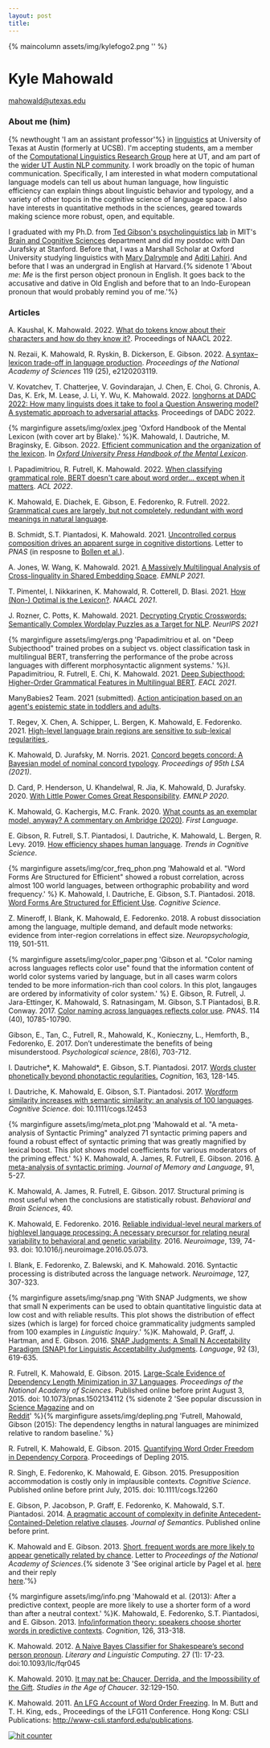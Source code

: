 ```yaml
---
layout: post
title:
---
```

{% maincolumn assets/img/kylefogo2.png '' %}

<h1 class="content-listing-header sans">Kyle Mahowald</h1>
<a href="mailto:mahowald@utexas.edu"> mahowald@utexas.edu</a>
<!--
 <a href="http://www.twitter.edu/kmahowald"><span class="icon-twitter"></span></a> [@kmahowald]("http://www.twitter.edu/kmahowald")
 -->

### About me (him)

{% newthought 'I am an assistant professor'%} in [linguistics](https://liberalarts.utexas.edu/linguistics/) at University of Texas at Austin (formerly at UCSB). I'm accepting students, am a member of the [Computational Linguistics Research Group](https://sites.utexas.edu/compling/) here at UT, and am part of the [wider UT Austin NLP community](www.nlp.utexas.edu). I work broadly on the topic of human communication. Specifically, I am interested in what modern computational language models can tell us about human language, how linguistic efficiency can explain things about linguistic behavior and typology, and a variety of other topcis in the cognitive science of language space. I also have interests in quantitative methods in the sciences, geared towards making science more robust, open, and equitable. 

I graduated with my Ph.D. from [Ted Gibson's psycholinguistics lab](http://tedlab.mit.edu/) in MIT's [Brain and Cognitive Sciences](http://bcs.mit.edu/) department and did my postdoc with Dan Jurafsky at Stanford. Before that, I was a Marshall Scholar at Oxford University studying linguistics with [Mary Dalrymple](http://users.ox.ac.uk/~cpgl0015/) and [Aditi Lahiri](http://www.ling-phil.ox.ac.uk/lahiri). And before that I was an undergrad in English at Harvard.{% sidenote 1 'About *me*: *Me* is the first person object pronoun in English. It goes back to the accusative and dative in Old English and before that to an Indo-European pronoun that would probably remind you of me.'%}

### Articles

 A. Kaushal, K. Mahowald. 2022. [What do tokens know about their characters and how do they know it?](https://arxiv.org/pdf/2206.02608). Proceedings of NAACL 2022.

 N. Rezaii, K. Mahowald, R. Ryskin, B. Dickerson, E. Gibson. 2022. 
[A syntax–lexicon trade-off in language production](http://tedlab.mit.edu/tedlab_website/researchpapers/Rezaiia,Mahowald,%20Ryskin,%20Dickersona%20&%20Gibson%202022.pdf). 
*Proceedings of the National Academy of Sciences* 119 (25), e2120203119.

V. Kovatchev, T. Chatterjee, V. Govindarajan, J. Chen, E. Choi, G. Chronis, A. Das, K. Erk, M. Lease, J. Li, Y. Wu, K. Mahowald. 2022. [longhorns at DADC 2022: How many linguists does it take to fool a Question Answering model? A systematic approach to adversarial attacks](https://arxiv.org/pdf/2206.14729.pdf).
Proceedings of DADC 2022.

{% marginfigure assets/img/oxlex.jpeg 'Oxford Handbook of the Mental Lexicon (with cover art by Blake).' %}K. Mahowald, I. Dautriche, M. Braginsky, E. Gibson. 2022. [Efficient communication and the organization of the lexicon](https://psyarxiv.com/4an6v). In [*Oxford University Press Handbook of the Mental Lexicon*](https://www.amazon.com/Oxford-Handbook-Mental-Lexicon-Handbooks/dp/0198845006). 

I. Papadimitriou, R. Futrell, K. Mahowald. 2022. [When classifying grammatical role, BERT doesn't care about word order... except when it matters](https://arxiv.org/pdf/2203.06204.pdf). *ACL 2022*.

K. Mahowald, E. Diachek, E. Gibson, E. Fedorenko, R. Futrell. 2022. [Grammatical cues are largely, but not completely, redundant with word meanings in natural language](https://arxiv.org/pdf/2201.12911.pdf). 

B. Schmidt, S.T. Piantadosi, K. Mahowald. 2021. [Uncontrolled corpus composition drives an apparent surge in cognitive distortions](assets/pdf/schmidt_piantadosi_mahowald.pdf). Letter to *PNAS* (in resposne to [Bollen et al.](https://www.pnas.org/content/118/30/e2102061118)).

A. Jones, W. Wang, K. Mahowald. 2021. [A Massively Multilingual Analysis of Cross-linguality in Shared Embedding Space](https://arxiv.org/pdf/2109.06324.pdf). *EMNLP 2021*.

T. Pimentel, I. Nikkarinen, K. Mahowald, R. Cotterell, D. Blasi. 2021. [How (Non-) Optimal is the Lexicon?](https://arxiv.org/pdf/2104.14279.pdf). *NAACL 2021*.

J. Rozner, C. Potts, K. Mahowald. 2021. [Decrypting Cryptic Crosswords: Semantically Complex Wordplay Puzzles as a Target for NLP](https://arxiv.org/pdf/2104.08620.pdf). *NeurIPS 2021*

{% marginfigure assets/img/ergs.png 'Papadimitriou et al. on "Deep Subjecthood" trained probes on a subject vs. object classification task in multilingual BERT, transferring the performance of the probe across languages with different morphosyntactic alignment systems.' %}I. Papadimitriou, R. Futrell, E. Chi, K. Mahowald. 2021. [Deep Subjecthood: Higher-Order Grammatical Features in Multilingual BERT](https://arxiv.org/pdf/2101.11043.pdf). *EACL 2021*.

ManyBabies2 Team. 2021 (submitted). [Action anticipation based on an agent's epistemic state in toddlers and adults](https://pure.mpg.de/rest/items/item_3288327/component/file_3288328/content). 

T. Regev, X. Chen, A. Schipper, L. Bergen, K. Mahowald, E. Fedorenko. 2021. [High-level language brain regions are sensitive to sub-lexical regularities
](https://www.biorxiv.org/content/10.1101/2021.06.11.447786v1?rss=1).

K. Mahowald, D. Jurafsky, M. Norris. 2021. [Concord begets concord: A Bayesian model of nominal concord typology](https://ling.auf.net/lingbuzz/005788/current.pdf?_s=x7EYj8YTdvx2ZPYo). *Proceedings of 95th LSA (2021)*.

D. Card, P. Henderson, U. Khandelwal, R. Jia,
K. Mahowald, D. Jurafsky. 2020. [With Little Power Comes Great Responsibility](https://www.aclweb.org/anthology/2020.emnlp-main.745.pdf). *EMNLP 2020*. 

K. Mahowald, G. Kachergis, M.C. Frank. 2020. [What counts as an
  exemplar model, anyway? A commentary on Ambridge (2020)](https://psyarxiv.com/ut86f/). *First Language*.

E. Gibson, R. Futrell, S.T. Piantadosi, I. Dautriche, K. Mahowald, L. Bergen, R. Levy. 2019. [How efficiency shapes human language](http://colala.berkeley.edu/papers/gibson2019how.pdf). *Trends in Cognitive Science*.

{% marginfigure assets/img/cor_freq_phon.png 'Mahowald et al. "Word Forms Are Structured for Efficient" showed a robust correlation, across almost 100 world languages, between orthographic probability and word frequency.' %} K. Mahowald, I. Dautriche, E. Gibson, S.T. Piantadosi. 2018. [Word Forms Are Structured for Efficient Use](http://tedlab.mit.edu/tedlab_website/researchpapers/mahowald%20et%20al%202018.pdf). *Cognitive Science*.

Z. Mineroff, I. Blank, K. Mahowald, E. Fedorenko. 2018. A robust dissociation among the language, multiple demand, and default mode networks: evidence from inter-region correlations in effect size. *Neuropsychologia*, 119, 501-511.

{% marginfigure assets/img/color_paper.png 'Gibson et al. "Color naming across languages reflects color use" found that the information content of world color systems varied by language, but in all cases warm colors tended to be more information-rich than cool colors. In this plot, langauges are ordered by informativity of color system.' %} E. Gibson, R. Futrell, J. Jara-Ettinger, K. Mahowald, S. Ratnasingam, M. Gibson, S.T Piantadosi, B.R. Conway. 2017. [Color naming across languages reflects color use](http://tedlab.mit.edu/tedlab_website/researchpapers/gibson2017color.pdf). *PNAS*. 114 (40), 10785-10790.

Gibson, E., Tan, C., Futrell, R., Mahowald, K., Konieczny, L., Hemforth, B., Fedorenko, E. 2017. Don’t underestimate the benefits of being misunderstood. *Psychological science*, 28(6), 703-712.

I. Dautriche\*, K. Mahowald\*, E. Gibson, S.T. Piantadosi. 2017. [Words cluster phonetically beyond phonotactic regularities.](http://tedlab.mit.edu/tedlab_website/researchpapers/dautriche2017words.pdf) *Cognition*, 163, 128-145.

I. Dautriche, K. Mahowald, E. Gibson, S.T. Piantadosi. 2017. [Wordform
similarity increases with semantic similarity: an analysis of 100
languages](http://tedlab.mit.edu/tedlab_website/researchpapers/dautriche2016wordform.pdf). *Cognitive Science*. doi: 10.1111/cogs.12453

{% marginfigure assets/img/meta_plot.png 'Mahowald et al. "A meta-analysis of Syntactic Priming" analyzed 71 syntactic priming papers and found a robust effect of syntactic priming that was greatly magnified by lexical boost. This plot shows model coefficients for various moderators of the priming effect.' %} K. Mahowald, A. James, R. Futrell, E. Gibson. 2016. [A meta-analysis of syntactic priming](assets/pdf/meta.pdf). *Journal of Memory and Language*, 91, 5-27.

K. Mahowald, A. James, R. Futrell, E. Gibson. 2017. Structural priming is most useful when the conclusions are statistically robust. *Behavioral and Brain Sciences*, 40.

K. Mahowald, E. Fedorenko. 2016. [Reliable individual-level neural markers of highlevel language processing: A necessary precursor for relating neural variability to behavioral and genetic variability](assets/pdf/neuroimage.pdf). 2016. *Neuroimage*, 139, 74-93. doi: 10.1016/j.neuroimage.2016.05.073.

I. Blank, E. Fedorenko, Z. Balewski, and K. Mahowald. 2016. Syntactic processing is distributed across the language network. *Neuroimage*, 127, 307-323.

{% marginfigure assets/img/snap.png 'With SNAP Judgments, we show that small N experiments can be used to obtain quantitative linguistic data at low cost and with reliable results. This plot shows the distribution of effect sizes (which is large) for forced choice grammaticality judgments sampled from 100 examples in *Linguistic Inquiry*.' %}K. Mahowald, P. Graff, J. Hartman, and E. Gibson. 2016. [SNAP Judgments: A Small N Acceptability Paradigm (SNAP) for Linguistic Acceptability Judgments](assets/pdf/SNAP.pdf). *Language*, 92 (3), 619-635.

R. Futrell, K. Mahowald, E. Gibson. 2015. [Large-Scale Evidence of Dependency Length Minimization in 37 Languages](assets/pdf/dep.pdf). *Proceedings of the National Academy of Sciences*. Published online before print August 3, 2015. doi: 10.1073/pnas.1502134112 {% sidenote 2 'See popular discussion in [Science Magazine](http://news.sciencemag.org/social-sciences/2015/08/all-languages-have-evolved-have-common) and on <br> [Reddit](https://www.reddit.com/r/science/comments/3g0vpk/mit_claims_to_have_found_a_language_universal/)' %}{% marginfigure assets/img/depling.png 'Futrell, Mahowald, Gibson (2015): The dependency lengths in natural languages are minimized relative to random baseline.' %}

R. Futrell, K. Mahowald, E. Gibson. 2015. [Quantifying Word Order Freedom in Dependency Corpora](assets/pdf/depling-conf.pdf). Proceedings of Depling 2015.

R. Singh, E. Fedorenko, K. Mahowald, E. Gibson. 2015. Presupposition accommodation is costly only in implausible contexts. *Cognitive Science*. Published online before print July, 2015. doi: 10.1111/cogs.12260

E. Gibson, P. Jacobson, P. Graff, E. Fedorenko, K. Mahowald, S.T. Piantadosi. 2014. [A pragmatic account of complexity in definite Antecedent-Contained-Deletion relative clauses](assets/pdf/gibsonetal_jsemantics.pdf). *Journal of Semantics*. Published online before print.

K. Mahowald and E. Gibson. 2013. [Short, frequent words are more likely to appear genetically related by chance](assets/pdf/mahowald_pnas.pdf). Letter to *Proceedings of the National Academy of Sciences*.{% sidenote 3 'See original article by Pagel et al. [here](http://www.pnas.org/content/110/21/8471.abstract) and their reply <br> [here](assets/img/pagel_reply.pdf).'%}

{% marginfigure assets/img/info.png 'Mahowald et al. (2013): After a predictive context, people are more likely to use a shorter form of a word than after a neutral context.' %}K. Mahowald, E. Fedorenko, S.T. Piantadosi, and E. Gibson. 2013. [Info/information theory: speakers choose shorter words in predictive contexts](assets/pdf/mahowald_info.pdf). *Cognition*, 126, 313-318.

K. Mahowald. 2012. [A Naive Bayes Classifier for Shakespeare’s second person pronoun](assets/pdf/mahowald_naive_bayes_shax.pdf). *Literary and Linguistic Computing*. 27 (1): 17-23. doi:10.1093/llc/fqr045

K. Mahowald. 2010. [It may nat be: Chaucer, Derrida, and the Impossibility of the Gift](assets/pdf/chaucer.pdf). *Studies in the Age of Chaucer*. 32:129-150.

K. Mahowald. 2011. [An LFG Account of Word Order Freezing](assets/pdf/lfg11mahowald.pdf). In M. Butt and T. H. King, eds., Proceedings of the LFG11 Conference. Hong Kong: CSLI Publications: http://www-csli.stanford.edu/publications.




<!-- Default Statcounter code for KylePage ds -->
<script type="text/javascript">
var sc_project=8927616; 
var sc_invisible=1; 
var sc_security="be6c0554"; 
</script>
<script type="text/javascript"
src="https://www.statcounter.com/counter/counter.js"
async></script>
<noscript><div class="statcounter"><a title="hit counter"
href="https://statcounter.com/" target="_blank"><img
class="statcounter"
src="https://c.statcounter.com/8927616/0/be6c0554/1/"
alt="hit counter"></a></div></noscript>
<!-- End of Statcounter Code -->